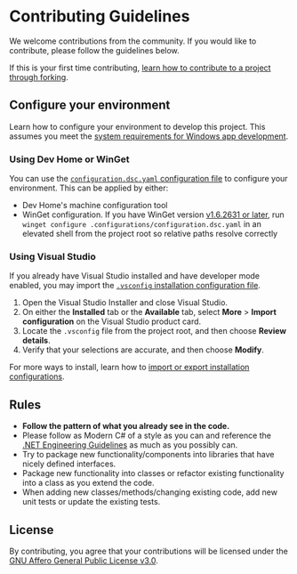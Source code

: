 # Contributing Guidelines

We welcome contributions from the community. If you would like to contribute, please follow the guidelines below.

If this is your first time contributing, [learn how to contribute to a project through forking](https://docs.github.com/en/get-started/exploring-projects-on-github/contributing-to-a-project).

## Configure your environment

Learn how to configure your environment to develop this project. This assumes you meet the [system requirements for Windows app development](https://learn.microsoft.com/en-us/windows/apps/windows-app-sdk/system-requirements).

### Using Dev Home or WinGet

You can use the [`configuration.dsc.yaml` configuration file](.configurations/configuration.dsc.yaml) to configure your environment. This can be applied by either:

* Dev Home's machine configuration tool
* WinGet configuration. If you have WinGet version [v1.6.2631 or later](https://github.com/microsoft/winget-cli/releases), run `winget configure .configurations/configuration.dsc.yaml` in an elevated shell from the project root so relative paths resolve correctly

### Using Visual Studio

If you already have Visual Studio installed and have developer mode enabled, you may import the [`.vsconfig` installation configuration file](.vsconfig).

1. Open the Visual Studio Installer and close Visual Studio.
1. On either the **Installed** tab or the **Available** tab, select **More** > **Import configuration** on the Visual Studio product card.
1. Locate the `.vsconfig` file from the project root, and then choose **Review details**.
1. Verify that your selections are accurate, and then choose **Modify**.

For more ways to install, learn how to [import or export installation configurations](https://learn.microsoft.com/en-us/visualstudio/install/import-export-installation-configurations?view=vs-2022).

## Rules

* **Follow the pattern of what you already see in the code.**
* Please follow as Modern C# of a style as you can and reference the [.NET Engineering Guidelines](https://github.com/dotnet/aspnetcore/wiki/Engineering-guidelines) as much as you possibly can.
* Try to package new functionality/components into libraries that have nicely defined interfaces.
* Package new functionality into classes or refactor existing functionality into a class as you extend the code.
* When adding new classes/methods/changing existing code, add new unit tests or update the existing tests.

## License

By contributing, you agree that your contributions will be licensed under the [GNU Affero General Public License v3.0](https://github.com/RyanLua/FluentAutoClicker?tab=AGPL-3.0-1-ov-file).

